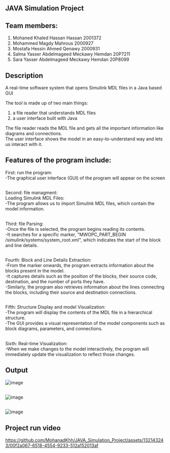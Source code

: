 ## JAVA Simulation Project
## Team members:

1. Mohaned Khaled Hassan Hassan 2001372
2. Mohammed Magdy Mahrous 2000927
3. Mostafa Hessin Ahmed Qenawy 2000931
4. Salma Yasser Abdelmageed Meckawy Hemdan 20P7211
5. Sara Yasser Abdelmageed Meckawy Hemdan 20P8099
##

## Description
A real-time software system that opens Simulink MDL files in a Java based GUI

The tool is made up of two main things: 
 1. a file reader that understands MDL files
 2. a user interface built with Java
 
 The file reader reads the MDL file and gets all the important information like diagrams and connections. 
 <br>
 The user interface shows the model in an easy-to-understand way and lets us interact with it.
 
 
 ## Features of the program include:
 First: run the program:
 <br>
  -The graphical user interface (GUI) of the program will appear on the screen
 ##
 Second: file managment:
 <br>
 Loading Simulink MDL Files: 
 <br>
  -The program allows us to import Simulink MDL files, which contain the model information.
 ##
 Third: file Parsing:
 <br>
  -Once the file is selected, the program begins reading its contents.
 <br>
  -It searches for a specific marker, "MWOPC_PART_BEGIN /simulink/systems/system_root.xml", which indicates the start of the block and line details.
 ##
 Fourth: Block and Line Details Extraction:
 <br>
  -From the marker onwards, the program extracts information about the blocks present in the model.
  <br>
  -It captures details such as the position of the blocks, their source code, destination, and the number of ports they have.
  <br>
  -Similarly, the program also retrieves information about the lines connecting the blocks, including their source and destination connections.
  <br>
##
 Fifth: Structure Display and model Visualization: 
 <br>
 -The program will display the contents of the MDL file in a hierarchical structure. 
 <br>
 -The GUI provides a visual representation of the model components such as block diagrams, parameters, and connections. 
 ##
 Sixth: Real-time Visualization: 
 <br>
 -When we make changes to the model interactively, the program will immediately update the visualization to reflect those changes.
 

## Output
![image](https://github.com/MohanadKhh/JAVA_Simulation_Project/assets/132143243/6db9145b-f42f-46e4-b021-4f6d0e2147b2)
<br>
##
![image](https://github.com/MohanadKhh/JAVA_Simulation_Project/assets/132143243/e9dfa077-bc16-4f89-8e0e-f72a78209acc)
<br>
##
![image](https://github.com/MohanadKhh/JAVA_Simulation_Project/assets/132143243/ea984b74-b1ac-4e75-a4c7-28c9ba5703c2)
<br>
##
## Project run video

https://github.com/MohanadKhh/JAVA_Simulation_Project/assets/132143243/00f2a067-6518-4554-9233-512a152013af

